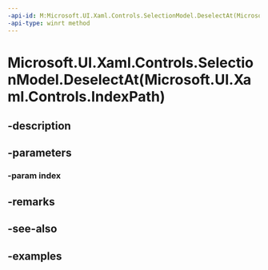 ```yaml
---
-api-id: M:Microsoft.UI.Xaml.Controls.SelectionModel.DeselectAt(Microsoft.UI.Xaml.Controls.IndexPath)
-api-type: winrt method
---
```


# Microsoft.UI.Xaml.Controls.SelectionModel.DeselectAt(Microsoft.UI.Xaml.Controls.IndexPath)

<!--
public void DeselectAt (Microsoft.UI.Xaml.Controls.IndexPath index);
-->


## -description

## -parameters

### -param index

## -remarks

## -see-also

## -examples



